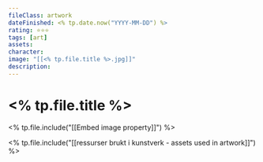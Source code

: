```yaml
---
fileClass: artwork
dateFinished: <% tp.date.now("YYYY-MM-DD") %>
rating: ⭐⭐⭐
tags: [art]
assets: 
character: 
image: "[[<% tp.file.title %>.jpg]]"
description:
---
```


# <% tp.file.title %>

<% tp.file.include("[[Embed image property]]") %>

<% tp.file.include("[[ressurser brukt i kunstverk - assets used in artwork]]") %>